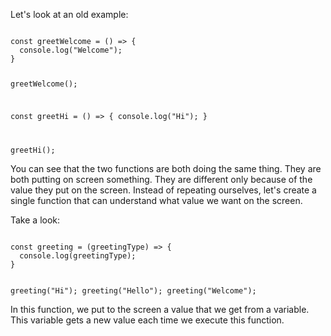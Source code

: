 Let's look at an old example:

<codeblock language="javascript" type="lesson">
<code>
const greetWelcome = () => {
  console.log("Welcome");
}

greetWelcome();

const greetHi = () => {
  console.log("Hi");
}

greetHi();
</code>
</codeblock>

You can see that the two functions 
are both doing the same thing. They 
are both putting on screen something. 
They are different only because of the value 
they put on the screen. Instead of 
repeating ourselves, let's create a single 
function that can understand what 
value we want on the screen.

Take a look:

<codeblock language="javascript" type="lesson">
<code>
const greeting = (greetingType) => {
  console.log(greetingType);
}

greeting("Hi");
greeting("Hello");
greeting("Welcome");
</code>
</codeblock>

In this function, we put to the screen 
a value that we get from a variable. This 
variable gets a new value each time 
we execute this function.